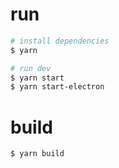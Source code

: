 # run
```bash
# install dependencies
$ yarn

# run dev
$ yarn start
$ yarn start-electron
```

# build
```
$ yarn build
```
